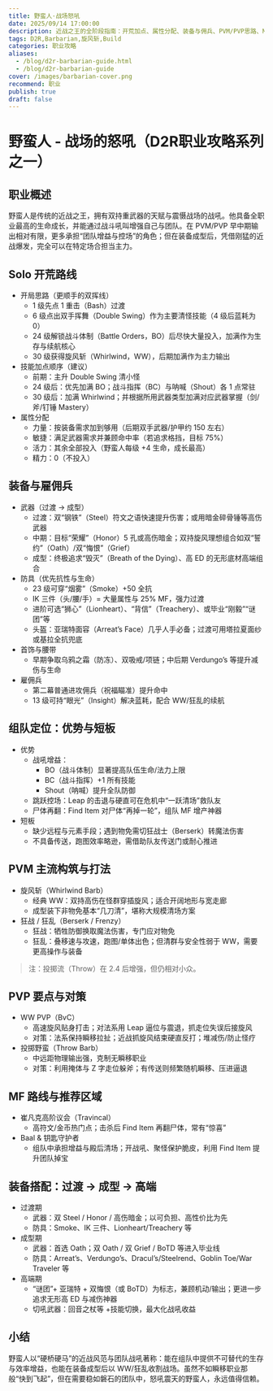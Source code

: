 ```yaml
---
title: 野蛮人·战场怒吼
date: 2025/09/14 17:00:00
description: 近战之王的全阶段指南：开荒加点、属性分配、装备与佣兵、PVM/PVP思路、MF路线与成型装备配置。
tags: D2R,Barbarian,旋风斩,Build
categories: 职业攻略
aliases:
  - /blog/d2r-barbarian-guide.html
  - /blog/d2r-barbarian-guide
cover: /images/barbarian-cover.png
recommend: 职业
publish: true
draft: false
---
```


# 野蛮人 - 战场的怒吼（D2R职业攻略系列之一）

## 职业概述

野蛮人是传统的近战之王，拥有双持重武器的天赋与震慑战场的战吼。他具备全职业最高的生命成长，并能通过战斗吼叫增强自己与团队。在 PVM/PVP 早中期输出相对有限，更多承担“团队增益与控场”的角色；但在装备成型后，凭借刚猛的近战爆发，完全可以在特定场合担当主力。

## Solo 开荒路线

- 开局思路（更顺手的双挥线）
  - 1 级先点 1 重击（Bash）过渡
  - 6 级点出双手挥舞（Double Swing）作为主要清怪技能（4 级后蓝耗为 0）
  - 24 级解锁战斗体制（Battle Orders，BO）后尽快大量投入，加满作为生存与续航核心
  - 30 级获得旋风斩（Whirlwind，WW），后期加满作为主力输出
- 技能加点顺序（建议）
  - 前期：主升 Double Swing 清小怪
  - 24 级后：优先加满 BO；战斗指挥（BC）与呐喊（Shout）各 1 点常驻
  - 30 级后：加满 Whirlwind；并根据所用武器类型加满对应武器掌握（剑/斧/钉锤 Mastery）
- 属性分配
  - 力量：按装备需求加到够用（后期双手武器/护甲约 150 左右）
  - 敏捷：满足武器需求并兼顾命中率（若追求格挡，目标 75%）
  - 活力：其余全部投入（野蛮人每级 +4 生命，成长最高）
  - 精力：0（不投入）

## 装备与雇佣兵

- 武器（过渡 → 成型）
  - 过渡：双“钢铁”（Steel）符文之语快速提升伤害；或用暗金碎骨锤等高伤武器
  - 中期：目标“荣耀”（Honor）5 孔或高伤暗金；双持旋风理想组合如双“誓约”（Oath）/双“悔恨”（Grief）
  - 成型：终极追求“毁灭”（Breath of the Dying）、高 ED 的无形底材高端组合
- 防具（优先抗性与生命）
  - 23 级可穿“烟雾”（Smoke）+50 全抗
  - IK 三件（头/腰/手）= 大量属性与 25% MF，强力过渡
  - 进阶可选“狮心”（Lionheart）、“背信”（Treachery）、或毕业“刚毅”“谜团”等
  - 头盔：亚瑞特面容（Arreat’s Face）几乎人手必备；过渡可用塔拉夏面纱或基拉全抗兜底
- 首饰与腰带
  - 早期争取乌鸦之霜（防冻）、双吸戒/项链；中后期 Verdungo’s 等提升减伤与生命
- 雇佣兵
  - 第二幕普通进攻佣兵（祝福瞄准）提升命中
  - 13 级可持“眼光”（Insight）解决蓝耗，配合 WW/狂乱的续航

## 组队定位：优势与短板

- 优势
  - 战吼增益：
    - BO（战斗体制）显著提高队伍生命/法力上限
    - BC（战斗指挥）+1 所有技能
    - Shout（呐喊）提升全队防御
  - 跳跃控场：Leap 的击退与硬直可在危机中“一跃清场”救队友
  - 尸体再翻：Find Item 对尸体“再掉一轮”，组队 MF 增产神器
- 短板
  - 缺少远程与元素手段；遇到物免需切狂战士（Berserk）转魔法伤害
  - 不具备传送，跑图效率略逊，需借助队友传送门或耐心推进

## PVM 主流构筑与打法

- 旋风斩（Whirlwind Barb）
  - 经典 WW：双持高伤在怪群穿插旋风；适合开阔地形与宽走廊
  - 成型装下非物免基本“几刀清”，堪称大规模清场方案
- 狂战 / 狂乱（Berserk / Frenzy）
  - 狂战：牺牲防御换取魔法伤害，专门应对物免
  - 狂乱：叠移速与攻速，跑图/单体出色；但清群与安全性弱于 WW，需要更高操作与装备

> 注：投掷流（Throw）在 2.4 后增强，但仍相对小众。

## PVP 要点与对策

- WW PVP（BvC）
  - 高速旋风贴身打击；对法系用 Leap 逼位与震退，抓走位失误后接旋风
  - 对策：法系保持瞬移拉扯；近战抓旋风结束硬直反打；堆减伤/防止怪疗
- 投掷野蛮（Throw Barb）
  - 中远距物理输出强，克制无瞬移职业
  - 对策：利用掩体与 Z 字走位躲斧；有传送则频繁随机瞬移、压进逼退

## MF 路线与推荐区域

- 崔凡克高阶议会（Travincal）
  - 高符文/金币热门点；击杀后 Find Item 再翻尸体，常有“惊喜”
- Baal & 钥匙守护者
  - 组队中承担增益与殿后清场；开战吼、聚怪保护脆皮，利用 Find Item 提升团队掉宝

## 装备搭配：过渡 → 成型 → 高端

- 过渡期
  - 武器：双 Steel / Honor / 高伤暗金；以可负担、高性价比为先
  - 防具：Smoke、IK 三件、Lionheart/Treachery 等
- 成型期
  - 武器：首选 Oath；双 Oath / 双 Grief / BoTD 等进入毕业线
  - 防具：Arreat’s、Verdungo’s、Dracul’s/Steelrend、Goblin Toe/War Traveler 等
- 高端期
  - “谜团”+ 亚瑞特 + 双悔恨（或 BoTD）为标志，兼顾机动/输出；更进一步追求无形高 ED 与减伤神器
  - 切吼武器：回音之杖等 +技能切换，最大化战吼收益

## 小结

野蛮人以“硬桥硬马”的近战风范与团队战吼著称：能在组队中提供不可替代的生存与效率增益，也能在装备成型后以 WW/狂乱收割战场。虽然不如瞬移职业那般“快到飞起”，但在需要稳如磐石的团队中，怒吼震天的野蛮人，永远值得信赖。
